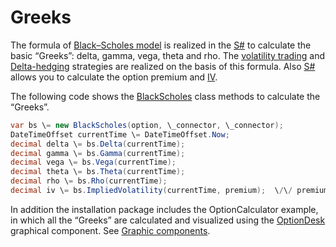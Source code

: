 # Greeks

The formula of [Black–Scholes model](https://en.wikipedia.org/wiki/Black–Scholes_model) is realized in the [S\#](StockSharpAbout.md) to calculate the basic “Greeks”: delta, gamma, vega, theta and rho. The [volatility trading](OptionsQuoting.md) and [Delta\-hedging](OptionsHedge.md) strategies are realized on the basis of this formula. Also [S\#](StockSharpAbout.md) allows you to calculate the option premium and [IV](https://en.wikipedia.org/wiki/Implied_volatility). 

The following code shows the [BlackScholes](../api/StockSharp.Algo.Derivatives.BlackScholes.html) class methods to calculate the “Greeks”.

```cs
var bs \= new BlackScholes(option, \_connector, \_connector);
DateTimeOffset currentTime \= DateTimeOffset.Now;
decimal delta \= bs.Delta(currentTime);
decimal gamma \= bs.Gamma(currentTime);
decimal vega \= bs.Vega(currentTime);
decimal theta \= bs.Theta(currentTime);
decimal rho \= bs.Rho(currentTime);
decimal iv \= bs.ImpliedVolatility(currentTime, premium);  \/\/ premium is premium of the option contract
```

In addition the installation package includes the OptionCalculator example, in which all the “Greeks” are calculated and visualized using the [OptionDesk](../api/StockSharp.Xaml.OptionDesk.html) graphical component. See [Graphic components](OptionsGUI.md). 
